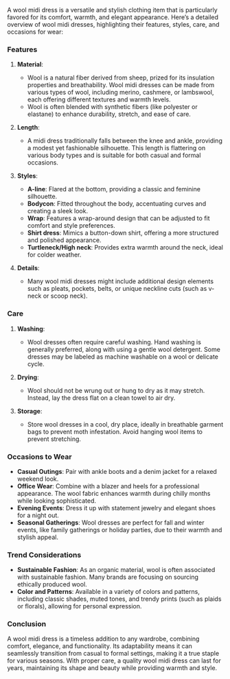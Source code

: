 A wool midi dress is a versatile and stylish clothing item that is particularly favored for its comfort, warmth, and elegant appearance. Here’s a detailed overview of wool midi dresses, highlighting their features, styles, care, and occasions for wear:

### Features

1. **Material**:
   - Wool is a natural fiber derived from sheep, prized for its insulation properties and breathability. Wool midi dresses can be made from various types of wool, including merino, cashmere, or lambswool, each offering different textures and warmth levels.
   - Wool is often blended with synthetic fibers (like polyester or elastane) to enhance durability, stretch, and ease of care.

2. **Length**:
   - A midi dress traditionally falls between the knee and ankle, providing a modest yet fashionable silhouette. This length is flattering on various body types and is suitable for both casual and formal occasions.

3. **Styles**:
   - **A-line**: Flared at the bottom, providing a classic and feminine silhouette.
   - **Bodycon**: Fitted throughout the body, accentuating curves and creating a sleek look.
   - **Wrap**: Features a wrap-around design that can be adjusted to fit comfort and style preferences.
   - **Shirt dress**: Mimics a button-down shirt, offering a more structured and polished appearance.
   - **Turtleneck/High neck**: Provides extra warmth around the neck, ideal for colder weather.

4. **Details**:
   - Many wool midi dresses might include additional design elements such as pleats, pockets, belts, or unique neckline cuts (such as v-neck or scoop neck).

### Care

1. **Washing**:
   - Wool dresses often require careful washing. Hand washing is generally preferred, along with using a gentle wool detergent. Some dresses may be labeled as machine washable on a wool or delicate cycle.
   
2. **Drying**:
   - Wool should not be wrung out or hung to dry as it may stretch. Instead, lay the dress flat on a clean towel to air dry.
   
3. **Storage**:
   - Store wool dresses in a cool, dry place, ideally in breathable garment bags to prevent moth infestation. Avoid hanging wool items to prevent stretching.

### Occasions to Wear

- **Casual Outings**: Pair with ankle boots and a denim jacket for a relaxed weekend look.
- **Office Wear**: Combine with a blazer and heels for a professional appearance. The wool fabric enhances warmth during chilly months while looking sophisticated.
- **Evening Events**: Dress it up with statement jewelry and elegant shoes for a night out.
- **Seasonal Gatherings**: Wool dresses are perfect for fall and winter events, like family gatherings or holiday parties, due to their warmth and stylish appeal.

### Trend Considerations

- **Sustainable Fashion**: As an organic material, wool is often associated with sustainable fashion. Many brands are focusing on sourcing ethically produced wool.
- **Color and Patterns**: Available in a variety of colors and patterns, including classic shades, muted tones, and trendy prints (such as plaids or florals), allowing for personal expression.

### Conclusion

A wool midi dress is a timeless addition to any wardrobe, combining comfort, elegance, and functionality. Its adaptability means it can seamlessly transition from casual to formal settings, making it a true staple for various seasons. With proper care, a quality wool midi dress can last for years, maintaining its shape and beauty while providing warmth and style.